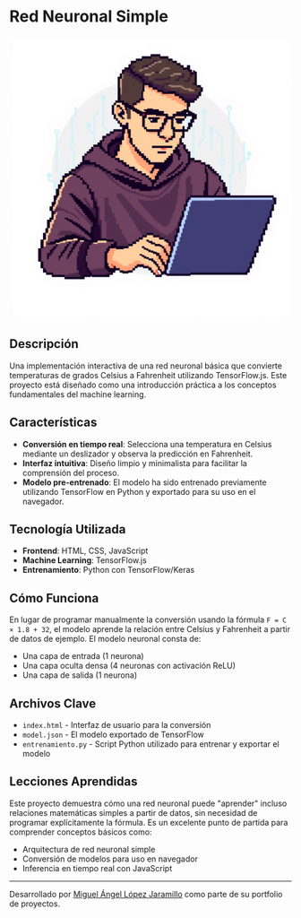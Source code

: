 # Red Neuronal Simple

![Screenshot del Proyecto](../pixelart_miguel.png)

## Descripción

Una implementación interactiva de una red neuronal básica que convierte temperaturas de grados Celsius a Fahrenheit utilizando TensorFlow.js. Este proyecto está diseñado como una introducción práctica a los conceptos fundamentales del machine learning.

## Características

- **Conversión en tiempo real**: Selecciona una temperatura en Celsius mediante un deslizador y observa la predicción en Fahrenheit.
- **Interfaz intuitiva**: Diseño limpio y minimalista para facilitar la comprensión del proceso.
- **Modelo pre-entrenado**: El modelo ha sido entrenado previamente utilizando TensorFlow en Python y exportado para su uso en el navegador.

## Tecnología Utilizada

- **Frontend**: HTML, CSS, JavaScript
- **Machine Learning**: TensorFlow.js
- **Entrenamiento**: Python con TensorFlow/Keras

## Cómo Funciona

En lugar de programar manualmente la conversión usando la fórmula `F = C × 1.8 + 32`, el modelo aprende la relación entre Celsius y Fahrenheit a partir de datos de ejemplo. El modelo neuronal consta de:

- Una capa de entrada (1 neurona)
- Una capa oculta densa (4 neuronas con activación ReLU)
- Una capa de salida (1 neurona)

## Archivos Clave

- `index.html` - Interfaz de usuario para la conversión
- `model.json` - El modelo exportado de TensorFlow
- `entrenamiento.py` - Script Python utilizado para entrenar y exportar el modelo

## Lecciones Aprendidas

Este proyecto demuestra cómo una red neuronal puede "aprender" incluso relaciones matemáticas simples a partir de datos, sin necesidad de programar explícitamente la fórmula. Es un excelente punto de partida para comprender conceptos básicos como:

- Arquitectura de red neuronal simple
- Conversión de modelos para uso en navegador
- Inferencia en tiempo real con JavaScript

---

Desarrollado por [Miguel Ángel López Jaramillo](https://github.com/Miguellunab) como parte de su portfolio de proyectos.
